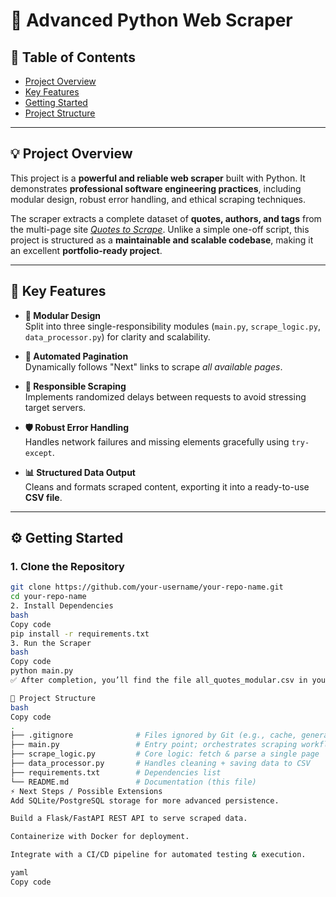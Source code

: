 # 🚀 Advanced Python Web Scraper

## 📑 Table of Contents
- [Project Overview](#-project-overview)  
- [Key Features](#-key-features)  
- [Getting Started](#%EF%B8%8F-getting-started)  
- [Project Structure](#-project-structure)  

---

## 💡 Project Overview
This project is a **powerful and reliable web scraper** built with Python. It demonstrates **professional software engineering practices**, including modular design, robust error handling, and ethical scraping techniques.  

The scraper extracts a complete dataset of **quotes, authors, and tags** from the multi-page site *[Quotes to Scrape](https://quotes.toscrape.com/)*. Unlike a simple one-off script, this project is structured as a **maintainable and scalable codebase**, making it an excellent **portfolio-ready project**.  

---

## 🚀 Key Features
- **🧩 Modular Design**  
  Split into three single-responsibility modules (`main.py`, `scrape_logic.py`, `data_processor.py`) for clarity and scalability.  

- **📄 Automated Pagination**  
  Dynamically follows "Next" links to scrape *all available pages*.  

- **🤝 Responsible Scraping**  
  Implements randomized delays between requests to avoid stressing target servers.  

- **🛡 Robust Error Handling**  
  Handles network failures and missing elements gracefully using `try-except`.  

- **📊 Structured Data Output**  
  Cleans and formats scraped content, exporting it into a ready-to-use **CSV file**.  

---

## ⚙️ Getting Started

### 1. Clone the Repository
```bash
git clone https://github.com/your-username/your-repo-name.git
cd your-repo-name
2. Install Dependencies
bash
Copy code
pip install -r requirements.txt
3. Run the Scraper
bash
Copy code
python main.py
✅ After completion, you’ll find the file all_quotes_modular.csv in your project folder, containing all extracted quotes.

📂 Project Structure
bash
Copy code
.
├── .gitignore              # Files ignored by Git (e.g., cache, generated CSVs)
├── main.py                 # Entry point; orchestrates scraping workflow
├── scrape_logic.py         # Core logic: fetch & parse a single page
├── data_processor.py       # Handles cleaning + saving data to CSV
├── requirements.txt        # Dependencies list
└── README.md               # Documentation (this file)
⚡ Next Steps / Possible Extensions
Add SQLite/PostgreSQL storage for more advanced persistence.

Build a Flask/FastAPI REST API to serve scraped data.

Containerize with Docker for deployment.

Integrate with a CI/CD pipeline for automated testing & execution.

yaml
Copy code

